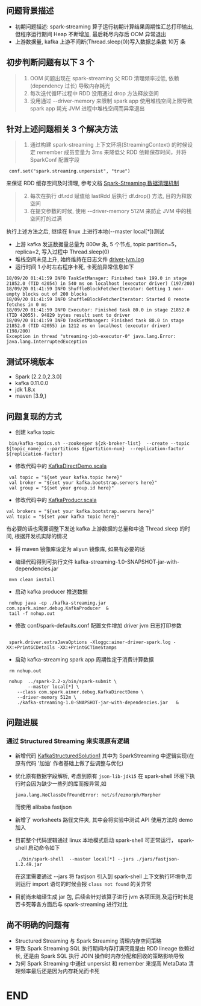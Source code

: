 ## 问题背景描述

* 初期问题描述: spark-streaming 算子运行初期计算结果周期性汇总打印输出, 但程序运行期间 Heap 不断增加, 最后耗尽内存后 OOM 异常退出
* 上游数据量, kafka 上游不间断(Thread.sleep(0))写入数据总条数 10万 条


## 初步判断问题有以下 3 个
> 1. OOM 问题出现在 spark-streaming 父 RDD 清理频率过低, 依赖(dependency 过长) 导致内存耗光
> 2. 每次迭代循环过程中 RDD 没用通过 drop 方法释放空间
> 3. 没用通过 --driver-memory 来限制 spark app 使用堆栈空间上限导致 spark app 耗光 JVM 进程中堆栈空间而异常退出



## 针对上述问题相关 3 个解决方法
> 1. 通过构建 spark-streaming 上下文环境(StreamingContext) 的时候设定 remember 成员变量为 3ms 来降低父 RDD 依赖保存时间，并将 SparkConf 配置字段
 
 ```
  conf.set("spark.streaming.unpersist", "true")
 ```
 来保证 RDD 缓存空间及时清理, 参考文档 [Spark-Streaming 数据清理机制](https://www.jianshu.com/p/f068afb23c77)

> 2. 每次在执行 df.rdd 赋值给 lastRdd 后执行 df.drop() 方法, 目的为释放空间
> 3. 在提交参数的时候, 使用 --driver-memory 512M 来防止 JVM 中的桟空间打的过满


执行上述方法之后, 继续在 linux 上进行本地(--master local[*])测试

* 上游 kafka 发送数据量总量为 800w 条, 5 个节点, topic partition=5，replica=2, 写入过程中 Thread.sleep(0)
* 堆栈空间未见上升, 始终维持在日志文件 [driver-jvm.log](https://github.com/Kylin1027/spark-learning-repo/blob/master/documents/spark-streaming/issues/issue1/log-info/aimer-driver-spark.log)
* 运行时间 1 小时左右程序卡死, 卡死前异常信息如下

```
18/09/20 01:41:59 INFO TaskSetManager: Finished task 199.0 in stage 21852.0 (TID 42054) in 540 ms on localhost (executor driver) (197/200)
18/09/20 01:41:59 INFO ShuffleBlockFetcherIterator: Getting 1 non-empty blocks out of 200 blocks
18/09/20 01:41:59 INFO ShuffleBlockFetcherIterator: Started 0 remote fetches in 0 ms
18/09/20 01:41:59 INFO Executor: Finished task 80.0 in stage 21852.0 (TID 42055). 94829 bytes result sent to driver
18/09/20 01:41:59 INFO TaskSetManager: Finished task 80.0 in stage 21852.0 (TID 42055) in 1212 ms on localhost (executor driver) (198/200)
Exception in thread "streaming-job-executor-0" java.lang.Error: java.lang.InterruptedException

```


## 测试环境版本

* Spark [2.2.0,2.3.0]
* kafka 0.11.0.0 
* jdk 1.8.x
* maven [3.9,)


## 问题复现的方式

* 创建 kafka topic 

```
 bin/kafka-topics.sh --zookeeper ${zk-broker-list}  --create --topic ${topic_name}  --partitions ${partition-num}  --replication-factor ${replication-factor}
```

* 修改代码中的 [KafkaDirectDemo.scala](https://github.com/Kylin1027/spark-streaming-repo/blob/master/src/main/scala/com/spark/aimer/debug/KafkaDirectDemo.scala) 

```
 val topic = "${set your kafka.topic here}"
 val broker = "${set your kafka.bootstrap.servers here}"
 val group = "${set your group.id here}"

```

* 修改代码中的 [KafkaProducr.scala](https://github.com/Kylin1027/spark-streaming-repo/blob/master/src/main/scala/com/spark/aimer/debug/KafkaProducer.scala)

```
val brokers = "${set your kafka.bootstrap.servrs here}"
val topic = "${set your kafka topic here}"
```

有必要的话也需要调整下发送 kafka 上游数据的总量和中途 Thread.sleep 的时间, 根据开发机实际的情况


* 将 maven 镜像库设定为 aliyun 镜像库, 如果有必要的话


* 编译代码得到可执行文件  kafka-streaming-1.0-SNAPSHOT-jar-with-dependencies.jar 

```
 mvn clean install 
```

* 启动 kafka producer 推送数据

```
 nohup java -cp ./kafka-streaming.jar com.spark.aimer.debug.KafkaProducer  &
 tail -f nohup.out 

```

* 修改 conf/spark-defaults.conf 配置文件增加 driver jvm 日志打印参数

```
 
 spark.driver.extraJavaOptions -Xloggc:aimer-driver-spark.log -XX:+PrintGCDetails -XX:+PrintGCTimeStamps

```


* 启动 kafka-streaming spark app 周期性定于消费计算数据


```
 rm nohup.out 

 nohup  ../spark-2.2-x/bin/spark-submit \
        --master local[*] \
	--class com.spark.aimer.debug.KafkaDirectDemo \
	--driver-memory 512m \
	./kafka-streaming-1.0-SNAPSHOT-jar-with-dependencies.jar   & 
```

## 问题进展
### 通过 Structured Streaming 来实现原有逻辑
* 新增代码 [KafkaStructuredSolution1](https://github.com/Kylin1027/spark-streaming-repo/blob/master/src/main/scala/com/spark/aimer/structured/KafkaStructuredSolution1.scala) 其中为 SparkStreaming 中逻辑实现(在原有代码 '加油' 作者基础上做了些调整与优化)
* 优化原有数据字段解析, 考虑到原有 ``` json-lib-jdk15 ``` 在 spark-shell 环境下执行时会因为缺少一些列的库而报异常,如
   ```
   java.lang.NoClassDefFoundError: net/sf/ezmorph/Morpher
   ```
   而使用 alibaba fastjson 

* 新增了 worksheets 路径文件夹, 其中会将实验中测试 API 使用方法的 demo 加入    
   
* 目前整个代码逻辑通过 linux 本地模式启动 spark-shell 可正常运行， spark-shell 启动命令如下
    ```
     ./bin/spark-shell  --master local[*] --jars ./jars/fastjson-1.2.49.jar  
    ```
    在这里需要通过 --jars 将 fastjson 引入到 spark-shell 上下文执行环境中,否则运行 import 语句的时候会报 
    ``` class not found ``` 的关异常
* 目前尚未编译生成 jar 包, 后续会针对该算子进行 jvm 各项压测,及运行时长是否卡死等各方面后与 spark-streaming 进行对比
 

## 尚不明确的问题有
* Structured Streaming 与 Spark Streaming 清理内存空间策略
* 导致 Spark Streaming SQL 执行期间内存打满究竟是由 RDD lineage 依赖过长, 
  还是由 Spark SQL 执行 JOIN 操作时内存分配和回收的策略影响导致
* 为何 Spark Streaming 中通过 unpersist 和 remember 来提高 MetaData 清理频率最后还是因为内存耗光而卡死  

# END
